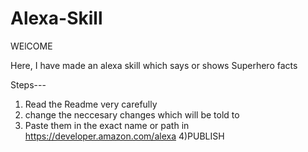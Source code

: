 # Alexa-Skill

WElCOME

Here, I have made an alexa skill which says or shows Superhero facts


Steps---

1) Read the Readme very carefully
2) change the neccesary changes which will be told to
3) Paste them in the exact name or path in https://developer.amazon.com/alexa
4)PUBLISH
